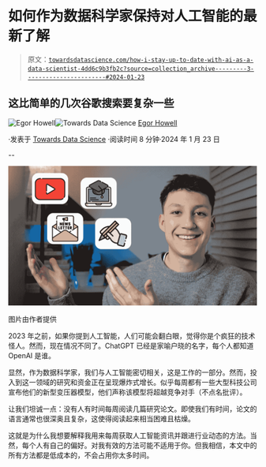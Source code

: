 # 如何作为数据科学家保持对人工智能的最新了解

> 原文：[`towardsdatascience.com/how-i-stay-up-to-date-with-ai-as-a-data-scientist-4dd6c9b3fb2c?source=collection_archive---------3-----------------------#2024-01-23`](https://towardsdatascience.com/how-i-stay-up-to-date-with-ai-as-a-data-scientist-4dd6c9b3fb2c?source=collection_archive---------3-----------------------#2024-01-23)

## 这比简单的几次谷歌搜索要复杂一些

[](https://medium.com/@egorhowell?source=post_page---byline--4dd6c9b3fb2c--------------------------------)![Egor Howell](https://medium.com/@egorhowell?source=post_page---byline--4dd6c9b3fb2c--------------------------------)[](https://towardsdatascience.com/?source=post_page---byline--4dd6c9b3fb2c--------------------------------)![Towards Data Science](https://towardsdatascience.com/?source=post_page---byline--4dd6c9b3fb2c--------------------------------) [Egor Howell](https://medium.com/@egorhowell?source=post_page---byline--4dd6c9b3fb2c--------------------------------)

·发表于 [Towards Data Science](https://towardsdatascience.com/?source=post_page---byline--4dd6c9b3fb2c--------------------------------) ·阅读时间 8 分钟·2024 年 1 月 23 日

--

![](img/302dbe6c1a38688a59132c9df3ecf232.png)

图片由作者提供

2023 年之前，如果你提到人工智能，人们可能会翻白眼，觉得你是个疯狂的技术怪人。然而，现在情况不同了。ChatGPT 已经是家喻户晓的名字，每个人都知道 OpenAI 是谁。

显然，作为数据科学家，我们与人工智能密切相关，这是工作的一部分。然而，投入到这一领域的研究和资金正在呈现爆炸式增长。似乎每周都有一些大型科技公司宣布他们的新型变压器模型，他们声称该模型将超越竞争对手（不点名批评）。

让我们坦诚一点：没有人有时间每周阅读几篇研究论文。即使我们有时间，论文的语言通常也很深奥且复杂，这使得阅读起来相当困难且枯燥。

这就是为什么我想要解释我用来每周获取人工智能资讯并跟进行业动态的方法。当然，每个人有自己的偏好。对我有效的方法可能不适用于你。但我相信，本文中的所有方法都是低成本的，不会占用你太多时间。
